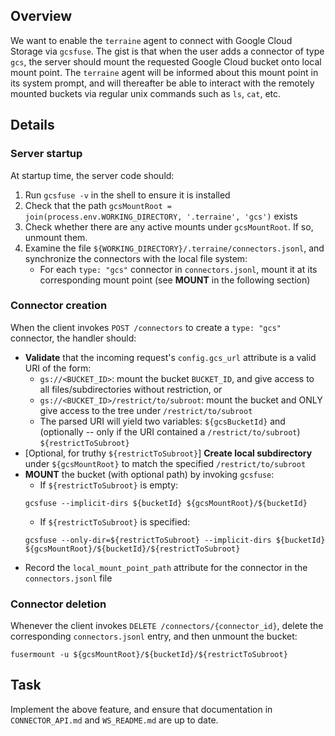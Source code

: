 ## Overview
We want to enable the `terraine` agent to connect with Google Cloud Storage via `gcsfuse`.
The gist is that when the user adds a connector of type `gcs`, the server should mount the requested Google Cloud bucket onto local mount point.
The `terraine` agent will be informed about this mount point in its system prompt, and will thereafter be able to interact with the remotely mounted buckets via regular unix commands such as `ls`, `cat`, etc.

## Details

### Server startup
At startup time, the server code should:
1. Run `gcsfuse -v` in the shell to ensure it is installed
2. Check that the path `gcsMountRoot = join(process.env.WORKING_DIRECTORY, '.terraine', 'gcs')` exists
3. Check whether there are any active mounts under `gcsMountRoot`. If so, unmount them.
4. Examine the file `${WORKING_DIRECTORY}/.terraine/connectors.jsonl`, and synchronize the connectors with the local file system:
    * For each `type: "gcs"` connector in `connectors.jsonl`, mount it at its corresponding mount point (see **MOUNT** in the following section)

### Connector creation
When the client invokes `POST /connectors` to create a `type: "gcs"` connector, the handler should:
- **Validate** that the incoming request's `config.gcs_url` attribute is a valid URI of the form:
    * `gs://<BUCKET_ID>`: mount the bucket `BUCKET_ID`, and give access to all files/subdirectories without restriction, or
    * `gs://<BUCKET_ID>/restrict/to/subroot`: mount the bucket and ONLY give access to the tree under `/restrict/to/subroot`
    * The parsed URI will yield two variables: `${gcsBucketId}` and (optionally -- only if the URI contained a `/restrict/to/subroot`) `${restrictToSubroot}`
- [Optional, for truthy `${restrictToSubroot}`] **Create local subdirectory** under `${gcsMountRoot}` to match the specified `/restrict/to/subroot`
- **MOUNT** the bucket (with optional path) by invoking `gcsfuse`:
    * If `${restrictToSubroot}` is empty:
    ```
    gcsfuse --implicit-dirs ${bucketId} ${gcsMountRoot}/${bucketId}
    ```
    * If `${restrictToSubroot}` is specified:
    ```
    gcsfuse --only-dir=${restrictToSubroot} --implicit-dirs ${bucketId} ${gcsMountRoot}/${bucketId}/${restrictToSubroot}
    ```
- Record the `local_mount_point_path` attribute for the connector in the `connectors.jsonl` file

### Connector deletion
Whenever the client invokes `DELETE /connectors/{connector_id}`, delete the corresponding `connectors.jsonl` entry, and then unmount the bucket:
```
fusermount -u ${gcsMountRoot}/${bucketId}/${restrictToSubroot}
```

## Task
Implement the above feature, and ensure that documentation in `CONNECTOR_API.md` and `WS_README.md` are up to date.